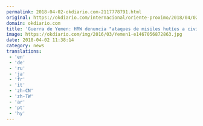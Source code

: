 ```yaml
---
permalink: 2018-04-02-okdiario.com-2117778791.html
original: https://okdiario.com/internacional/oriente-proximo/2018/04/02/guerra-yemen-hrw-misiles-huties-zonas-civiles-arabia-saudi-2052616
domain: okdiario.com
title: 'Guerra de Yemen: HRW denuncia "ataques de misiles hutíes a civiles saudíes"'
image: https://okdiario.com/img/2016/03/Yemen1-e1467056872863.jpg
date: 2018-04-02 11:38:14
category: news
translations: 
 - 'en'
 - 'de'
 - 'ru'
 - 'ja'
 - 'fr'
 - 'it'
 - 'zh-CN'
 - 'zh-TW'
 - 'ar'
 - 'pt'
 - 'hy'
---
```


